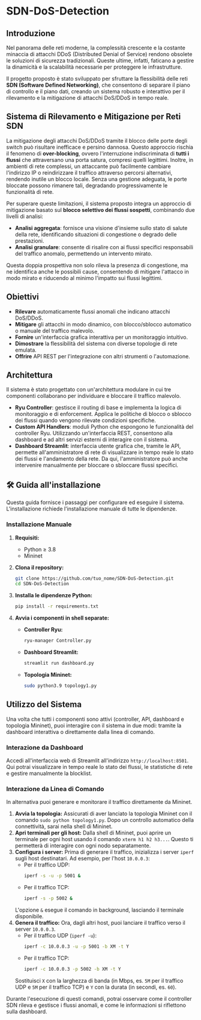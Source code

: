 # SDN-DoS-Detection

## Introduzione

Nel panorama delle reti moderne, la complessità crescente e la costante minaccia di attacchi DDoS (Distributed Denial of Service) rendono obsolete le soluzioni di sicurezza tradizionali. Queste ultime, infatti, faticano a gestire la dinamicità e la scalabilità necessarie per proteggere le infrastrutture.

Il progetto proposto è stato sviluppato per sfruttare la flessibilità delle reti **SDN (Software Defined Networking)**, che consentono di separare il piano di controllo e il piano dati, creando un sistema robusto e interattivo per il rilevamento e la mitigazione di attacchi DoS/DDoS in tempo reale.

## Sistema di Rilevamento e Mitigazione per Reti SDN

La mitigazione degli attacchi DoS/DDoS tramite il blocco delle porte degli switch può risultare inefficace e persino dannosa. Questo approccio rischia il fenomeno di **over-blocking**, ovvero l'interruzione indiscriminata di **tutti i flussi** che attraversano una porta satura, compresi quelli legittimi. Inoltre, in ambienti di rete complessi, un attaccante può facilmente cambiare l'indirizzo IP o reindirizzare il traffico attraverso percorsi alternativi, rendendo inutile un blocco locale. Senza una gestione adeguata, le porte bloccate possono rimanere tali, degradando progressivamente le funzionalità di rete.

Per superare queste limitazioni, il sistema proposto integra un approccio di mitigazione basato sul **blocco selettivo dei flussi sospetti**, combinando due livelli di analisi:

  * **Analisi aggregata**: fornisce una visione d'insieme sullo stato di salute della rete, identificando situazioni di congestione o degrado delle prestazioni.
  * **Analisi granulare**: consente di risalire con ai flussi specifici responsabili del traffico anomalo, permettendo un intervento mirato.

Questa doppia prospettiva non solo rileva la presenza di congestione, ma ne identifica anche le possibili cause, consentendo di mitigare l'attacco in modo mirato e riducendo al minimo l'impatto sui flussi legittimi.

## Obiettivi

  * **Rilevare** automaticamente flussi anomali che indicano attacchi DoS/DDoS.
  * **Mitigare** gli attacchi in modo dinamico, con blocco/sblocco automatico o manuale del traffico malevolo.
  * **Fornire** un'interfaccia grafica interattiva per un monitoraggio intuitivo.
  * **Dimostrare** la flessibilità del sistema con diverse topologie di rete emulata.
  * **Offrire** API REST per l'integrazione con altri strumenti o l'automazione.

## Architettura

Il sistema è stato progettato con un'architettura modulare in cui tre componenti collaborano per individuare e bloccare il traffico malevolo.

  * **Ryu Controller**: gestisce il routing di base e implementa la logica di monitoraggio e di enforcement. Applica le politiche di blocco o sblocco dei flussi quando vengono rilevate condizioni specifiche.
  * **Custom API Handlers**: moduli Python che espongono le funzionalità del controller Ryu. Utilizzando un'interfaccia REST, consentono alla dashboard e ad altri servizi esterni di interagire con il sistema.
  * **Dashboard Streamlit**: interfaccia utente grafica che, tramite le API, permette all'amministratore di rete di visualizzare in tempo reale lo stato dei flussi e l'andamento della rete. Da qui, l'amministratore può anche intervenire manualmente per bloccare o sbloccare flussi specifici.

## 🛠️ Guida all'installazione

Questa guida fornisce i passaggi per configurare ed eseguire il sistema. L'installazione richiede l'installazione manuale di tutte le dipendenze.

### Installazione Manuale

1.  **Requisiti:**

      * Python ≥ 3.8
      * Mininet

2.  **Clona il repository:**

    ```bash
    git clone https://github.com/tuo_nome/SDN-DoS-Detection.git
    cd SDN-DoS-Detection
    ```

3.  **Installa le dipendenze Python:**

    ```bash
    pip install -r requirements.txt
    ```

4.  **Avvia i componenti in shell separate:**

      * **Controller Ryu:**
        ```bash
        ryu-manager Controller.py 
        ```
      * **Dashboard Streamlit:**
        ```bash
        streamlit run dashboard.py
        ```
      * **Topologia Mininet:**
        ```bash
        sudo python3.9 topology1.py
        ```

## Utilizzo del Sistema

Una volta che tutti i componenti sono attivi (controller, API, dashboard e topologia Mininet), puoi interagire con il sistema in due modi: tramite la dashboard interattiva o direttamente dalla linea di comando.

### Interazione da Dashboard

Accedi all'interfaccia web di Streamlit all'indirizzo `http://localhost:8501`. Qui potrai visualizzare in tempo reale lo stato dei flussi, le statistiche di rete e gestire manualmente la blocklist.

### Interazione da Linea di Comando

In alternativa puoi generare e monitorare il traffico direttamente da Mininet.

1.  **Avvia la topologia:** Assicurati di aver lanciato la topologia Mininet con il comando `sudo python topology1.py`. Dopo un controllo automatico della connettività, sarai nella shell di Mininet.
2.  **Apri terminali per gli host:** Dalla shell di Mininet, puoi aprire un terminale per ogni host usando il comando `xterm h1 h2 h3...`. Questo ti permetterà di interagire con ogni nodo separatamente.
3.  **Configura i server:** Prima di generare il traffico, inizializza i server `iperf` sugli host destinatari. Ad esempio, per l'host `10.0.0.3`:
      * Per il traffico UDP:
        ```bash
        iperf -s -u -p 5001 &
        ```
      * Per il traffico TCP:
        ```bash
        iperf -s -p 5002 &
        ```
    L'opzione `&` esegue il comando in background, lasciando il terminale disponibile.
4.  **Genera il traffico:** Ora, dagli altri host, puoi lanciare il traffico verso il server `10.0.0.3`.
      * Per il traffico UDP (`iperf -u`):
        ```bash
        iperf -c 10.0.0.3 -u -p 5001 -b XM -t Y
        ```
      * Per il traffico TCP:
        ```bash
        iperf -c 10.0.0.3 -p 5002 -b XM -t Y
        ```
    Sostituisci `X` con la larghezza di banda (in Mbps, es. `5M` per il traffico UDP e `5M` per il traffico TCP) e `Y` con la durata (in secondi, es. `60`).

Durante l'esecuzione di questi comandi, potrai osservare come il controller SDN rileva e gestisce i flussi anomali, e come le informazioni si riflettono sulla dashboard.